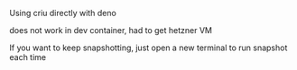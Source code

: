 Using criu directly with deno

does not work in dev container, had to get hetzner VM

If you want to keep snapshotting, just open a new terminal to run snapshot each time
